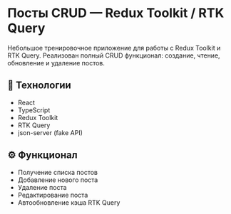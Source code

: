 # Посты CRUD — Redux Toolkit / RTK Query

Небольшое тренировочное приложение для работы с Redux Toolkit и RTK Query. Реализован полный CRUD функционал: создание, чтение, обновление и удаление постов.

## 🚀 Технологии

- React
- TypeScript
- Redux Toolkit
- RTK Query
- json-server (fake API)

## ⚙️ Функционал

- Получение списка постов
- Добавление нового поста
- Удаление поста
- Редактирование поста
- Автообновление кэша RTK Query